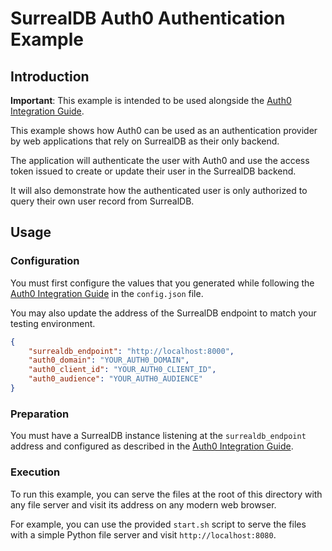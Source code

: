 # SurrealDB Auth0 Authentication Example

## Introduction

**Important**: This example is intended to be used alongside the [Auth0 Integration Guide](#TBD).

This example shows how Auth0 can be used as an authentication provider by web applications that rely on SurrealDB as their only backend.

The application will authenticate the user with Auth0 and use the access token issued to create or update their user in the SurrealDB backend.

It will also demonstrate how the authenticated user is only authorized to query their own user record from SurrealDB.

## Usage

### Configuration

You must first configure the values that you generated while following the [Auth0 Integration Guide](#TBD) in the `config.json` file.

You may also update the address of the SurrealDB endpoint to match your testing environment.

```json
{
	"surrealdb_endpoint": "http://localhost:8000",
	"auth0_domain": "YOUR_AUTH0_DOMAIN",
	"auth0_client_id": "YOUR_AUTH0_CLIENT_ID",
	"auth0_audience": "YOUR_AUTH0_AUDIENCE"
}
```

### Preparation

You must have a SurrealDB instance listening at the `surrealdb_endpoint` address and configured as described in the [Auth0 Integration Guide](#TBD).

### Execution

To run this example, you can serve the files at the root of this directory with any file server and visit its address on any modern web browser.

For example, you can use the provided `start.sh` script to serve the files with a simple Python file server and visit `http://localhost:8080`. 

